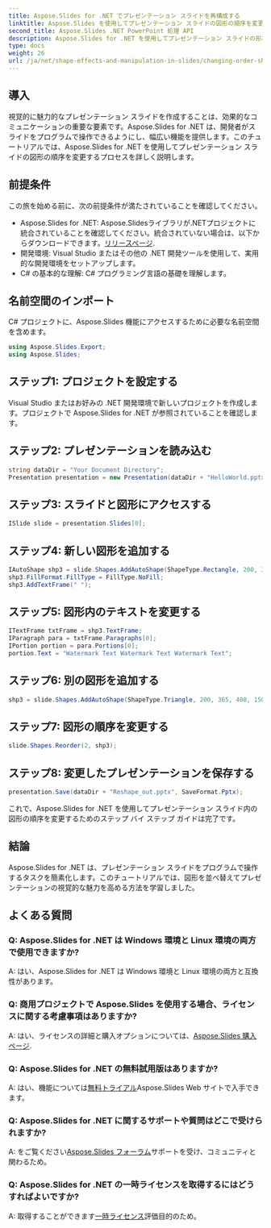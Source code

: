 ```yaml
---
title: Aspose.Slides for .NET でプレゼンテーション スライドを再構成する
linktitle: Aspose.Slides を使用してプレゼンテーション スライドの図形の順序を変更する
second_title: Aspose.Slides .NET PowerPoint 処理 API
description: Aspose.Slides for .NET を使用してプレゼンテーション スライドの形状を変更する方法を学びます。このステップ バイ ステップ ガイドに従って、図形を並べ替え、視覚的な魅力を高めます。
type: docs
weight: 26
url: /ja/net/shape-effects-and-manipulation-in-slides/changing-order-shapes/
---
```

## 導入
視覚的に魅力的なプレゼンテーション スライドを作成することは、効果的なコミュニケーションの重要な要素です。Aspose.Slides for .NET は、開発者がスライドをプログラムで操作できるようにし、幅広い機能を提供します。このチュートリアルでは、Aspose.Slides for .NET を使用してプレゼンテーション スライドの図形の順序を変更するプロセスを詳しく説明します。
## 前提条件
この旅を始める前に、次の前提条件が満たされていることを確認してください。
-  Aspose.Slides for .NET: Aspose.Slidesライブラリが.NETプロジェクトに統合されていることを確認してください。統合されていない場合は、以下からダウンロードできます。[リリースページ](https://releases.aspose.com/slides/net/).
- 開発環境: Visual Studio またはその他の .NET 開発ツールを使用して、実用的な開発環境をセットアップします。
- C# の基本的な理解: C# プログラミング言語の基礎を理解します。
## 名前空間のインポート
C# プロジェクトに、Aspose.Slides 機能にアクセスするために必要な名前空間を含めます。
```csharp
using Aspose.Slides.Export;
using Aspose.Slides;
```
## ステップ1: プロジェクトを設定する
Visual Studio またはお好みの .NET 開発環境で新しいプロジェクトを作成します。プロジェクトで Aspose.Slides for .NET が参照されていることを確認します。
## ステップ2: プレゼンテーションを読み込む
```csharp
string dataDir = "Your Document Directory";
Presentation presentation = new Presentation(dataDir + "HelloWorld.pptx");
```
## ステップ3: スライドと図形にアクセスする
```csharp
ISlide slide = presentation.Slides[0];
```
## ステップ4: 新しい図形を追加する
```csharp
IAutoShape shp3 = slide.Shapes.AddAutoShape(ShapeType.Rectangle, 200, 365, 400, 150);
shp3.FillFormat.FillType = FillType.NoFill;
shp3.AddTextFrame(" ");
```
## ステップ5: 図形内のテキストを変更する
```csharp
ITextFrame txtFrame = shp3.TextFrame;
IParagraph para = txtFrame.Paragraphs[0];
IPortion portion = para.Portions[0];
portion.Text = "Watermark Text Watermark Text Watermark Text";
```
## ステップ6: 別の図形を追加する
```csharp
shp3 = slide.Shapes.AddAutoShape(ShapeType.Triangle, 200, 365, 400, 150);
```
## ステップ7: 図形の順序を変更する
```csharp
slide.Shapes.Reorder(2, shp3);
```
## ステップ8: 変更したプレゼンテーションを保存する
```csharp
presentation.Save(dataDir + "Reshape_out.pptx", SaveFormat.Pptx);
```
これで、Aspose.Slides for .NET を使用してプレゼンテーション スライド内の図形の順序を変更するためのステップ バイ ステップ ガイドは完了です。
## 結論
Aspose.Slides for .NET は、プレゼンテーション スライドをプログラムで操作するタスクを簡素化します。このチュートリアルでは、図形を並べ替えてプレゼンテーションの視覚的な魅力を高める方法を学習しました。
## よくある質問
### Q: Aspose.Slides for .NET は Windows 環境と Linux 環境の両方で使用できますか?
A: はい、Aspose.Slides for .NET は Windows 環境と Linux 環境の両方と互換性があります。
### Q: 商用プロジェクトで Aspose.Slides を使用する場合、ライセンスに関する考慮事項はありますか?
 A: はい、ライセンスの詳細と購入オプションについては、[Aspose.Slides 購入ページ](https://purchase.aspose.com/buy).
### Q: Aspose.Slides for .NET の無料試用版はありますか?
A: はい、機能については[無料トライアル](https://releases.aspose.com/)Aspose.Slides Web サイトで入手できます。
### Q: Aspose.Slides for .NET に関するサポートや質問はどこで受けられますか?
A: をご覧ください[Aspose.Slides フォーラム](https://forum.aspose.com/c/slides/11)サポートを受け、コミュニティと関わるため。
### Q: Aspose.Slides for .NET の一時ライセンスを取得するにはどうすればよいですか?
 A: 取得することができます[一時ライセンス](https://purchase.aspose.com/temporary-license/)評価目的のため。